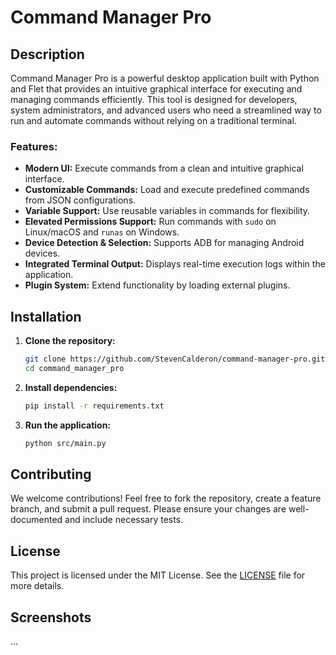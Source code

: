 # Command Manager Pro

## Description

Command Manager Pro is a powerful desktop application built with Python and Flet that provides an intuitive graphical interface for executing and managing commands efficiently. This tool is designed for developers, system administrators, and advanced users who need a streamlined way to run and automate commands without relying on a traditional terminal.

### Features:

- **Modern UI:** Execute commands from a clean and intuitive graphical interface.
- **Customizable Commands:** Load and execute predefined commands from JSON configurations.
- **Variable Support:** Use reusable variables in commands for flexibility.
- **Elevated Permissions Support:** Run commands with `sudo` on Linux/macOS and `runas` on Windows.
- **Device Detection & Selection:** Supports ADB for managing Android devices.
- **Integrated Terminal Output:** Displays real-time execution logs within the application.
- **Plugin System:** Extend functionality by loading external plugins.

## Installation

1. **Clone the repository:**

   ```bash
   git clone https://github.com/StevenCalderon/command-manager-pro.git
   cd command_manager_pro
   ```

2. **Install dependencies:**

   ```bash
   pip install -r requirements.txt
   ```

3. **Run the application:**
   ```bash
   python src/main.py
   ```

## Contributing

We welcome contributions! Feel free to fork the repository, create a feature branch, and submit a pull request. Please ensure your changes are well-documented and include necessary tests.

## License

This project is licensed under the MIT License. See the [LICENSE](LICENSE) file for more details.

## Screenshots

...
